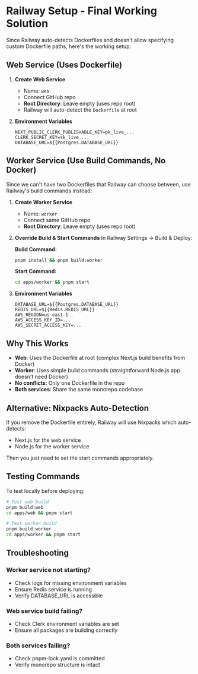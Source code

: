 # Railway Setup - Final Working Solution

Since Railway auto-detects Dockerfiles and doesn't allow specifying custom Dockerfile paths, here's the working setup:

## Web Service (Uses Dockerfile)

1. **Create Web Service**
   - Name: `web`
   - Connect GitHub repo
   - **Root Directory**: Leave empty (uses repo root)
   - Railway will auto-detect the `Dockerfile` at root

2. **Environment Variables**
   ```
   NEXT_PUBLIC_CLERK_PUBLISHABLE_KEY=pk_live_...
   CLERK_SECRET_KEY=sk_live_...
   DATABASE_URL=${{Postgres.DATABASE_URL}}
   ```

## Worker Service (Use Build Commands, No Docker)

Since we can't have two Dockerfiles that Railway can choose between, use Railway's build commands instead:

1. **Create Worker Service**
   - Name: `worker`
   - Connect same GitHub repo
   - **Root Directory**: Leave empty (uses repo root)

2. **Override Build & Start Commands**
   In Railway Settings → Build & Deploy:

   **Build Command:**
   ```bash
   pnpm install && pnpm build:worker
   ```

   **Start Command:**
   ```bash
   cd apps/worker && pnpm start
   ```

3. **Environment Variables**
   ```
   DATABASE_URL=${{Postgres.DATABASE_URL}}
   REDIS_URL=${{Redis.REDIS_URL}}
   AWS_REGION=us-east-1
   AWS_ACCESS_KEY_ID=...
   AWS_SECRET_ACCESS_KEY=...
   ```

## Why This Works

- **Web**: Uses the Dockerfile at root (complex Next.js build benefits from Docker)
- **Worker**: Uses simple build commands (straightforward Node.js app doesn't need Docker)
- **No conflicts**: Only one Dockerfile in the repo
- **Both services**: Share the same monorepo codebase

## Alternative: Nixpacks Auto-Detection

If you remove the Dockerfile entirely, Railway will use Nixpacks which auto-detects:
- Next.js for the web service
- Node.js for the worker service

Then you just need to set the start commands appropriately.

## Testing Commands

To test locally before deploying:

```bash
# Test web build
pnpm build:web
cd apps/web && pnpm start

# Test worker build
pnpm build:worker
cd apps/worker && pnpm start
```

## Troubleshooting

### Worker service not starting?
- Check logs for missing environment variables
- Ensure Redis service is running
- Verify DATABASE_URL is accessible

### Web service build failing?
- Check Clerk environment variables are set
- Ensure all packages are building correctly

### Both services failing?
- Check pnpm-lock.yaml is committed
- Verify monorepo structure is intact